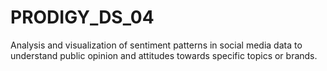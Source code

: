 # PRODIGY_DS_04
Analysis and visualization of sentiment patterns in social media data to understand public opinion and attitudes towards specific topics or brands.
